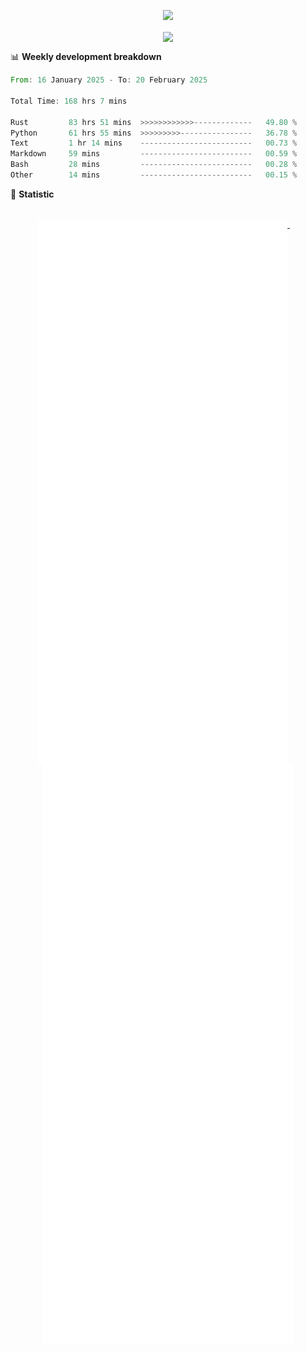 <!-- https://github.com/DenverCoder1/readme-typing-svg -->
<p align="center">
<img src="https://readme-typing-svg.demolab.com?font=Orbitron&size=25&pause=1000&center=true&vCenter=true&random=false&width=600&lines=Welcome+to+my+GitHub+profile+page!" />
</p>

<p align="center">
<!-- https://github.com/anuraghazra/github-readme-stats -->
<img align="center" width="400" src="https://github-readme-stats.vercel.app/api?username=fllesser&theme=transparent&show_icons=true&hide_border=true" />
<!-- https://github.com/DenverCoder1/github-readme-streak-stats -->
<!-- <img align="center" width="400" src="https://streak-stats.demolab.com?user=fllesser&theme=transparent&date_format=%5BY.%5Dn.j&hide_border=true" /> -->

📊 **Weekly development breakdown**
<!--START_SECTION:waka-->

```rust
From: 16 January 2025 - To: 20 February 2025

Total Time: 168 hrs 7 mins

Rust         83 hrs 51 mins  >>>>>>>>>>>>-------------   49.80 %
Python       61 hrs 55 mins  >>>>>>>>>----------------   36.78 %
Text         1 hr 14 mins    -------------------------   00.73 %
Markdown     59 mins         -------------------------   00.59 %
Bash         28 mins         -------------------------   00.28 %
Other        14 mins         -------------------------   00.15 %
```

<!--END_SECTION:waka-->

 
🌟 **Statistic**

<p align="center">
  
  <br/>
  <a href="https://github.com/fllesser">
    <img width="400" align="top" src="https://github.com/fllesser/fllesser/blob/main/left.svg" />
  </a>
  &emsp;
  <a href="https://github.com/fllesser">
    <img width="400" align="top" src="https://github.com/fllesser/fllesser/blob/main/right.svg" />
  </a>
</p>
